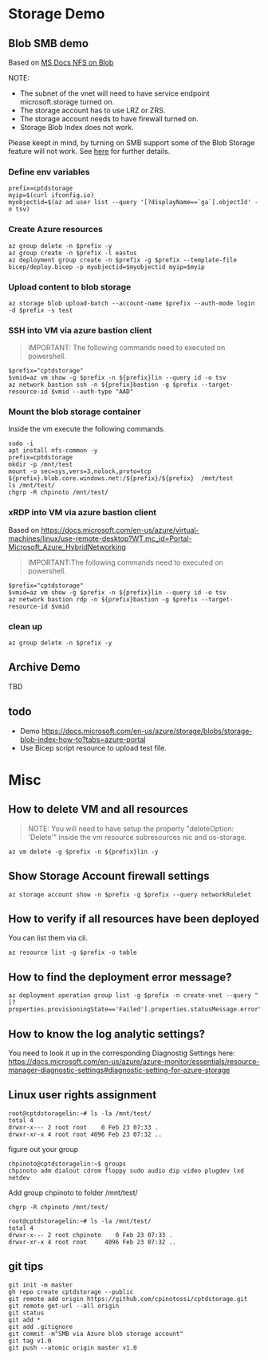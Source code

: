 # Storage Demo

## Blob SMB demo

Based on [MS Docs NFS on Blob](https://docs.microsoft.com/en-us/azure/storage/blobs/network-file-system-protocol-support-how-to)

NOTE:
- The subnet of the vnet will need to have service endpoint microsoft.storage turned on.
- The storage account has to use LRZ or ZRS.
- The storage account needs to have firewall turned on.
- Storage Blob Index does not work.

Please keept in mind, by turning on SMB support some of the Blob Storage feature will not work. See [here](https://docs.microsoft.com/en-us/azure/storage/blobs/storage-feature-support-in-storage-accounts) for further details.

### Define env variables

~~~ text
prefix=cptdstorage
myip=$(curl ifconfig.io)
myobjectid=$(az ad user list --query '[?displayName==`ga`].objectId' -o tsv)
~~~

### Create Azure resources

~~~ text
az group delete -n $prefix -y
az group create -n $prefix -l eastus
az deployment group create -n $prefix -g $prefix --template-file bicep/deploy.bicep -p myobjectid=$myobjectid myip=$myip
~~~

### Upload content to blob storage

~~~ text
az storage blob upload-batch --account-name $prefix --auth-mode login -d $prefix -s test
~~~

### SSH into VM via azure bastion client

> IMPORTANT: The following commands need to executed on powershell.

~~~ text
$prefix="cptdstorage"
$vmid=az vm show -g $prefix -n ${prefix}lin --query id -o tsv
az network bastion ssh -n ${prefix}bastion -g $prefix --target-resource-id $vmid --auth-type "AAD"
~~~

### Mount the blob storage container

Inside the vm execute the following commands.

~~~ text
sudo -i
apt install nfs-common -y
prefix=cptdstorage
mkdir -p /mnt/test
mount -o sec=sys,vers=3,nolock,proto=tcp ${prefix}.blob.core.windows.net:/${prefix}/${prefix}  /mnt/test
ls /mnt/test/
chgrp -R chpinoto /mnt/test/
~~~

### xRDP into VM via azure bastion client

Based on https://docs.microsoft.com/en-us/azure/virtual-machines/linux/use-remote-desktop?WT.mc_id=Portal-Microsoft_Azure_HybridNetworking

> IMPORTANT:The following commands need to executed on powershell.

~~~ text
$prefix="cptdstorage"
$vmid=az vm show -g $prefix -n ${prefix}lin --query id -o tsv
az network bastion rdp -n ${prefix}bastion -g $prefix --target-resource-id $vmid
~~~

### clean up

~~~ text
az group delete -n $prefix -y
~~~

## Archive Demo

TBD


## todo

- Demo https://docs.microsoft.com/en-us/azure/storage/blobs/storage-blob-index-how-to?tabs=azure-portal
- Use Bicep script resource to upload test file.

# Misc

## How to delete VM and all resources

> NOTE: You will need to have setup the property "deleteOption: 'Delete'" inside the vm resource subresources nic and os-storage.

~~~ text
az vm delete -g $prefix -n ${prefix}lin -y
~~~

## Show Storage Account firewall settings

~~~ text
az storage account show -n $prefix -g $prefix --query networkRuleSet
~~~

## How to verify if all resources have been deployed 

You can list them via cli.

~~~ text
az resource list -g $prefix -o table
~~~

## How to find the deployment error message?

~~~ text
az deployment operation group list -g $prefix -n create-vnet --query "[?properties.provisioningState=='Failed'].properties.statusMessage.error"
~~~

## How to know the log analytic settings?

You need to look it up in the corresponding Diagnostig Settings here:
https://docs.microsoft.com/en-us/azure/azure-monitor/essentials/resource-manager-diagnostic-settings#diagnostic-setting-for-azure-storage

## Linux user rights assignment

~~~ text
root@cptdstoragelin:~# ls -la /mnt/test/
total 4
drwxr-x--- 2 root root    0 Feb 23 07:33 .
drwxr-xr-x 4 root root 4096 Feb 23 07:32 ..
~~~

figure out your group

~~~ text
chpinoto@cptdstoragelin:~$ groups
chpinoto adm dialout cdrom floppy sudo audio dip video plugdev lxd netdev
~~~

Add group chpinoto to folder /mnt/test/

~~~ text
chgrp -R chpinoto /mnt/test/
~~~

~~~ text
root@cptdstoragelin:~# ls -la /mnt/test/
total 4
drwxr-x--- 2 root chpinoto    0 Feb 23 07:33 .
drwxr-xr-x 4 root root     4096 Feb 23 07:32 ..
~~~

## git tips

~~~ text
git init -m master
gh repo create cptdstorage --public
git remote add origin https://github.com/cpinotossi/cptdstorage.git
git remote get-url --all origin
git status
git add *
git add .gitignore
git commit -m"SMB via Azure blob storage account"
git tag v1.0
git push --atomic origin master v1.0

